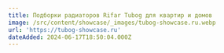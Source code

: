 ```yaml
---
title: Подборки радиаторов Rifar Tubog для квартир и домов
image: /src/content/showcase/_images/tubog-showcase.ru.webp
url: 'https://tubog-showcase.ru'
dateAdded: 2024-06-17T18:50:04.000Z
---
```


